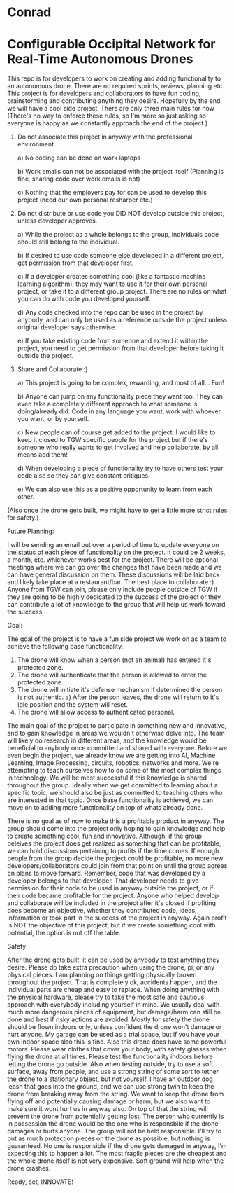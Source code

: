 # Conrad
# Configurable Occipital Network for Real-Time Autonomous Drones

This repo is for developers to work on creating and adding functionality to an autonomous drone. There are no required sprints, reviews, planning etc. This project is for developers and collaborators to have fun coding, brainstorming and contributing anything they desire. Hopefully by the end, we will have a cool side project. There are only three main rules for now (There's no way to enforce these rules, so I'm more so just asking so everyone is happy as we constantly approach the end of the project.)


1) Do not associate this project in anyway with the professional environment.


    a) No coding can be done on work laptops
    
    b) Work emails can not be associated with the project itself (Planning is fine, sharing code over work emails is not)
    
    c) Nothing that the employers pay for can be used to develop this project (need our own personal resharper etc.)


2) Do not distribute or use code you DID NOT develop outside this project, unless developer approves.

    a) While the project as a whole belongs to the group, individuals code should still belong to the individual.
    
    b) If desired to use code someone else developed in a different project, get permission from that developer first.
    
    c) If a developer creates something cool (like a fantastic machine learning algorithm), they may want to use it for their own personal project, or take it to a different group project. There are no rules on what you can do with code you developed yourself.
    
    d) Any code checked into the repo can be used in the project by anybody, and can only be used as a reference outside the          project unless original developer says otherwise.
    
    e) If you take existing code from someone and extend it within the project, you need to get permission from that developer        before taking it outside the project.


 3) Share and Collaborate :)
    
    a) This project is going to be complex, rewarding, and most of all... Fun!
   
    b) Anyone can jump on any functionality piece they want too. They can even take a completely different approach to what          someone is doing/already did. Code in any language you want, work with whoever you want, or by yourself. 
    
    c) New people can of course get added to the project. I would like to keep it closed to TGW specific people for the              project but if there's someone who really wants to get involved and help collaborate, by all means add them!     
    
    d) When developing a piece of functionality try to have others test your code also so they can give constant critiques.
    
    e) We can also use this as a positive opportunity to learn from each other. 
     
(Also once the drone gets built, we might have to get a little more strict rules for safety.)
     
     
Future Planning:

I will be sending an email out over a period of time to update everyone on the status of each piece of functionality on the project. It could be 2 weeks, a month, etc. whichever works best for the project. There will be optional meetings where we can go over the changes that have been made and we can have general discussion on them. These discussions will be laid back and likely take place at a restaurant/bar. The best place to collaborate :). Anyone from TGW can join, please only include people outside of TGW if they are going to be highly dedicated to the success of the project or they can contribute a lot of knowledge to the group that will help us work toward the success. 


Goal:

The goal of the project is to have a fun side project we work on as a team to achieve the following base functionality. 

  1) The drone will know when a person (not an animal) has entered it's protected zone.
  2) The drone will authenticate that the person is allowed to enter the protected zone.
  3) The drone will initiate it's defense mechanism if determined the person is not authentic.
      a) After the person leaves, the drone will return to it's idle position and the system will reset.
  4) The drone will allow access to authenticated personal.

The main goal of the project to participate in something new and innovative, and to gain knowledge in areas we wouldn't otherwise delve into. The team will likely do research in different areas, and the knowledge would be beneficial to anybody once committed and shared with everyone. Before we even begin the project, we already know we are getting into AI, Machine Learning, Image Processing, circuits, robotics, networks and more. We're attempting to teach ourselves how to do some of the most complex things in technology. We will be most successful if this knowledge is shared throughout the group. Ideally when we get committed to learning about a specific topic, we should also be just as committed to teaching others who are interested in that topic. Once base functionality is achieved, we can move on to adding more functionality on top of whats already done. 

There is no goal as of now to make this a profitable product in anyway. The group should come into the project only hoping to gain knowledge and help to create something cool, fun and innovative. Although, if the group beleives the project does get realized as something that can be profitable, we can hold discussions pertaining to profits if the time comes. If enough people from the group decide the project could be profitable, no more new developers/collaborators could join from that point on until the group agrees on plans to move forward. Remember, code that was developed by a developer belongs to that developer. That developer needs to give permission for their code to be used in anyway outside the project, or if their code became profitable for the project. Anyone who helped develop and collaborate will be included in the project after it's closed if profiting does become an objective, whether they contributed code, ideas, information or took part in the success of the project in anyway. Again profit is NOT the objective of this project, but if we create something cool with potential, the option is not off the table.  


Safety:

After the drone gets built, it can be used by anybody to test anything they desire. Please do take extra precaution when using the drone, pi, or any physical pieces. I am planning on things getting physically broken throughout the project. That is completely ok, accidents happen, and the individual parts are cheap and easy to replace. When doing anything with the physical hardware, please try to take the most safe and cautious approach with everybody including yourself in mind. We usually deal with much more dangerous pieces of equipment, but damage/harm can still be done and best if risky actions are avoided. Mostly for safety the drone should be flown indoors only, unless confident the drone won't damage or hurt anyone. My garage can be used as a trial space, but if you have your own indoor space also this is fine. Also this drone does have some powerful motors. Please wear clothes that cover your body, with safety glasses when flying the drone at all times. Please test the functionality indoors before letting the drone go outside. Also when testing outside, try to use a soft surface, away from people, and use a strong string of some sort to tether the drone to a stationary object, but not yourself. I have an outdoor dog leash that goes into the ground, and we can use strong twin to keep the drone from breaking away from the string. We want to keep the drone from flying off and potentially causing damage or harm, but we also want to make sure it wont hurt us in anyway also. On top of that the string will prevent the drone from potentially getting lost. The person who currently is in possession the drone would be the one who is responsbile if the drone damages or hurts anyone. The group will not be held responsible. I'll try to put as much protection pieces on the drone as possible, but nothing is guaranteed. No one is responsible if the drone gets damaged in anyway, I'm expecting this to happen a lot. The most fragile pieces are the cheapest and the whole drone itself is not very expensive. Soft ground will help when the drone crashes. 

Ready, set, INNOVATE!
